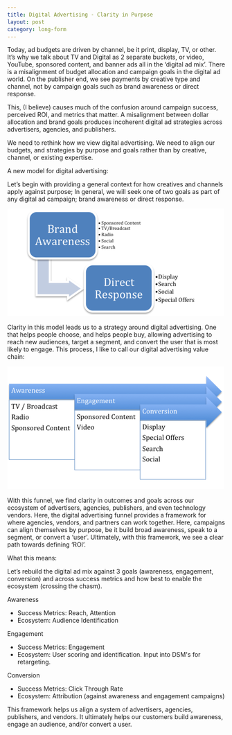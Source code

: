```yaml
---
title: Digital Advertising - Clarity in Purpose
layout: post
category: long-form
---
```



Today, ad budgets are driven by channel, be it print, display, TV, or other. It’s why we talk about TV and Digital as 2 separate buckets, or video, YouTube, sponsored content, and banner ads all in the ‘digital ad mix’. There is a misalignment of budget allocation and campaign goals in the digital ad world. On the publisher end, we see payments by creative type and channel, not by campaign goals such as brand awareness or direct response.

This, (I believe) causes much of the confusion around campaign success, perceived ROI, and metrics that matter. A misalignment between dollar allocation and brand goals produces incoherent digital ad strategies across advertisers, agencies, and publishers. 

We need to rethink how we view digital advertising. We need to align our budgets, and strategies by purpose and goals rather than by creative, channel, or existing expertise.


A new model for digital advertising:

Let’s begin with providing a general context for how creatives and channels apply against purpose; In general, we will seek one of two goals as part of any digital ad campaign; brand awareness or direct response.

![Alt text](/../images/digital_ad_1.png)


Clarity in this model leads us to a strategy around digital advertising. One that helps people choose, and helps people buy, allowing advertising to reach new audiences, target a segment, and convert the user that is most likely to engage. This process, I like to call our digital advertising value chain:

![Alt text](/../images/digital_ad_2.png)
 

With this funnel, we find clarity in outcomes and goals across our ecosystem of advertisers, agencies, publishers, and even technology vendors. Here, the digital advertising funnel provides a framework for where agencies, vendors, and partners can work together. Here, campaigns can align themselves by purpose, be it build broad awareness, speak to a segment, or convert a ‘user’. Ultimately, with this framework, we see a clear path towards defining ‘ROI’.

 

What this means:

Let’s rebuild the digital ad mix against 3 goals (awareness, engagement, conversion) and across success metrics and how best to enable the ecosystem (crossing the chasm).

Awareness

* Success Metrics: Reach, Attention
* Ecosystem: Audience Identification

Engagement

* Success Metrics: Engagement
* Ecosystem: User scoring and identification. Input into DSM's for retargeting.

Conversion

* Success Metrics: Click Through Rate
* Ecosystem: Attribution (against awareness and engagement campaigns)
 

This framework helps us align a system of advertisers, agencies, publishers, and vendors. It ultimately helps our customers build awareness, engage an audience, and/or convert a user. 

